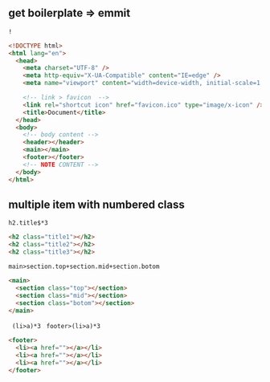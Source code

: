 ## get boilerplate => emmit

`!`

```html
<!DOCTYPE html>
<html lang="en">
  <head>
    <meta charset="UTF-8" />
    <meta http-equiv="X-UA-Compatible" content="IE=edge" />
    <meta name="viewport" content="width=device-width, initial-scale=1.0" />

    <!-- link > favicon  -->
    <link rel="shortcut icon" href="favicon.ico" type="image/x-icon" />
    <title>Document</title>
  </head>
  <body>
    <!-- body content -->
    <header></header>
    <main></main>
    <footer></footer>
    <!-- NOTE CONTENT -->
  </body>
</html>
```

## multiple item with numbered class

`h2.title$*3`

```html
<h2 class="title1"></h2>
<h2 class="title2"></h2>
<h2 class="title3"></h2>
```

`main>section.top+section.mid+section.botom`

```html
<main>
  <section class="top"></section>
  <section class="mid"></section>
  <section class="botom"></section>
</main>
```

` (li>a)*3`
` footer>(li>a)*3`

```html
<footer>
  <li><a href=""></a></li>
  <li><a href=""></a></li>
  <li><a href=""></a></li>
</footer>
```
